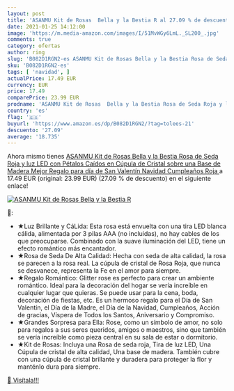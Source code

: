 ```yaml
---
layout: post
title: 'ASANMU Kit de Rosas  Bella y la Bestia R al 27.09 % de descuento'
date: 2021-01-25 14:12:00
image: 'https://m.media-amazon.com/images/I/51MvWGy6LmL._SL200_.jpg'
comments: true
category: ofertas
author: ring
slug: 'B082D1RGN2-es ASANMU Kit de Rosas Bella y la Bestia Rosa de Seda Roja y...'
sku: 'B082D1RGN2-es'
tags: [ 'navidad', ]
actualPrice: 17.49 EUR
currency: EUR
price: 17.49
comparePrice: 23.99 EUR
prodname: 'ASANMU Kit de Rosas  Bella y la Bestia Rosa de Seda Roja y luz LED con Pétalos Caídos en Cúpula de Cristal sobre una Base de Madera Mejor Regalo para día de San Valentín  Navidad  Cumpleaños  Roja '
country: 'es'
flag: '🇪🇸'
buyurl: 'https://www.amazon.es/dp/B082D1RGN2/?tag=tolees-21'
descuento: '27.09'
average: '18.735'
---
```


Ahora mismo tienes [ASANMU Kit de Rosas  Bella y la Bestia Rosa de Seda Roja y luz LED con Pétalos Caídos en Cúpula de Cristal sobre una Base de Madera Mejor Regalo para día de San Valentín  Navidad  Cumpleaños  Roja ](https://www.amazon.es/dp/B082D1RGN2/?tag=tolees-21) a 17.49 EUR (original: 23.99 EUR) (27.09 %  de descuento) en el siguiente enlace!

[![ASANMU Kit de Rosas  Bella y la Bestia R](https://m.media-amazon.com/images/I/51MvWGy6LmL._SL200_.jpg)](https://www.amazon.es/dp/B082D1RGN2/?tag=tolees-21)

🔎:

- ★Luz Brillante y CáLida: Esta rosa está envuelta con una tira LED blanca cálida, alimentada por 3 pilas AAA (no incluidas), no hay cables de los que preocuparse. Combinado con la suave iluminación del LED, tiene un efecto romántico más encantador.
- ★Rosa de Seda De Alta Calidad: Hecha con seda de alta calidad, la rosa se parecen a la rosa real. La cúpula de cristal de Rosa Roja, que nunca se desvanece, representa la Fe en el amor para siempre.
- ★Regalo Romántico: Glitter rose es perfecto para crear un ambiente romántico. Ideal para la decoración del hogar se vería increíble en cualquier lugar que quieras. Se puede usar para la cena, boda, decoración de fiestas, etc. Es un hermoso regalo para el Día de San Valentín, el Día de la Madre, el Día de la Navidad, Cumpleaños, Acción de gracias, Víspera de Todos los Santos, Aniversario y Compromiso.
- ★Grandes Sorpresa para Ella: Rose, como un símbolo de amor, no solo para regalos a sus seres queridos, amigos o maestros, sino que también se vería increíble como pieza central en su sala de estar o dormitorio.
- ★Kit de Rosas: Incluya una Rosa de seda roja, Tira de luz LED, Una Cúpula de cristal de alta calidad, Una base de madera. También cubre con una cúpula de cristal brillante y duradera para proteger la flor y manténlo dura para siempre.

[🛒 Visítala!!!](https://www.amazon.es/dp/B082D1RGN2/?tag=tolees-21)
